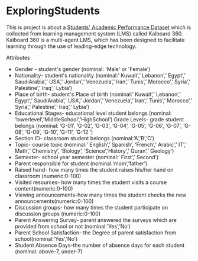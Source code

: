 # ExploringStudents

This is project is about a [Students' Academic Performance Dataset](https://www.kaggle.com/aljarah/xAPI-Edu-Data/downloads/students-academic-performance-dataset.zip/6) which is collected from learning management system (LMS) called Kalboard 360. Kalboard 360 is a multi-agent LMS, which has been designed to facilitate learning through the use of leading-edge technology.

Attributes
 - Gender - student's gender (nominal: 'Male' or 'Female’)
 - Nationality- student's nationality (nominal:’ Kuwait’,’ Lebanon’,’ Egypt’,’ SaudiArabia’,’ USA’,’ Jordan’,’ Venezuela’,’        Iran’,’ Tunis’,’ Morocco’,’ Syria’,’ Palestine’,’ Iraq’,’ Lybia’)
 - Place of birth- student's Place of birth (nominal:’ Kuwait’,’ Lebanon’,’ Egypt’,’ SaudiArabia’,’ USA’,’ Jordan’,’ Venezuela’,’ Iran’,’ Tunis’,’ Morocco’,’ Syria’,’ Palestine’,’ Iraq’,’ Lybia’)
 - Educational Stages- educational level student belongs (nominal: ‘lowerlevel’,’MiddleSchool’,’HighSchool’)
  Grade Levels- grade student belongs (nominal: ‘G-01’, ‘G-02’, ‘G-03’, ‘G-04’, ‘G-05’, ‘G-06’, ‘G-07’, ‘G-08’, ‘G-09’, ‘G-10’, ‘G-11’, ‘G-12 ‘)
 - Section ID- classroom student belongs (nominal:’A’,’B’,’C’)
 - Topic- course topic (nominal:’ English’,’ Spanish’, ‘French’,’ Arabic’,’ IT’,’ Math’,’ Chemistry’, ‘Biology’, ‘Science’,’History’,’ Quran’,’ Geology’)
 - Semester- school year semester (nominal:’ First’,’ Second’)
 - Parent responsible for student (nominal:’mom’,’father’)
 - Raised hand- how many times the student raises his/her hand on classroom (numeric:0-100)
 - Visited resources- how many times the student visits a course content(numeric:0-100)
 - Viewing announcements-how many times the student checks the new announcements(numeric:0-100)
 - Discussion groups- how many times the student participate on discussion groups (numeric:0-100)
 - Parent Answering Survey- parent answered the surveys which are provided from school or not (nominal:’Yes’,’No’)
 - Parent School Satisfaction- the Degree of parent satisfaction from school(nominal:’Yes’,’No’)
 - Student Absence Days-the number of absence days for each student (nominal: above-7, under-7)
